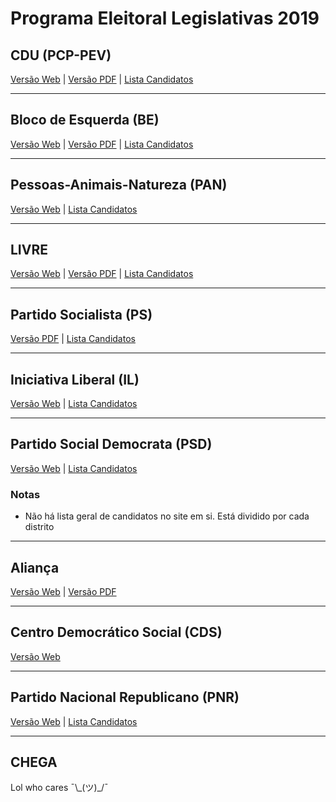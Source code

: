 # **Programa Eleitoral Legislativas 2019**

## **CDU** (PCP-PEV)

[Versão Web](https://www.cdu.pt/2019/programa-eleitoral-do-pcp) | [Versão PDF](https://www.cdu.pt/2019/pdf/programa_eleitoral_pcp.pdf) | [Lista Candidatos](https://www.cdu.pt/2019/candidatos)

---

## **Bloco de Esquerda** (BE)

[Versão Web](https://programa2019.bloco.org/) | [Versão PDF](https://programa2019.bloco.org/images/programa-sem-fotos.pdf) | [Lista Candidatos](https://www.bloco.org/not%C3%ADcias/elei%C3%A7%C3%B5es/item/3416-listas-da-candidatura-do-bloco-%C3%A0s-elei%C3%A7%C3%B5es-legislativas-2019.html)

---

## **Pessoas-Animais-Natureza** (PAN)

[Versão Web](https://pan.com.pt/eleicoes/eleicoes-legislativas-2019/programa-eleitoral/) | [Lista Candidatos](https://www.pan.com.pt/pan-anuncia-cabecas-de-lista-para-as-eleicoes-legislativas/)

---

## **LIVRE**

[Versão Web](https://programa.partidolivre.pt/) | [Versão PDF](https://partidolivre.pt/wp-content/uploads/2019/08/Programa-Eleitoral-LIVRE-Legislativas-2019.pdf) | [Lista Candidatos](https://partidolivre.pt/legislativas2019) 

---

## **Partido Socialista** (PS)

[Versão PDF](https://gabinetedeestudos.ps.pt/wp-content/uploads/2019/07/Programa-Eleitoral-PS-2019.pdf) | [Lista Candidatos](https://ps.pt/index.php/2019/07/23/candidatos-a-deputados-pelo-partido-socialista/) 

---

## **Iniciativa Liberal** (IL)

[Versão Web](https://iniciativaliberal.pt/legislativas2019/) | [Lista Candidatos](https://iniciativaliberal.pt/iniciativa-liberal-apresenta-cabecas-de-lista-para-legislativas/)

---

## **Partido Social Democrata** (PSD)

[Versão Web](https://www.psd.pt/#propostas) | [Lista Candidatos](http://www.psd.pt/legislativas-2019/) 

### **Notas**

- Não há lista geral de candidatos no site em si. Está dividido por cada distrito

---

## **Aliança**

[Versão Web](https://partidoalianca.pt/eleicoes-europeias-2019/) | [Versão PDF](https://partidoalianca.pt/wp-content/uploads/2019/07/PROGRAMA-BASE-ALIAN%C3%87A-JULHO-2019-1.pdf)

---

## **Centro Democrático Social** (CDS)

[Versão Web](https://www.cds.pt/)

---

## **Partido Nacional Republicano** (PNR)

[Versão Web](http://www.pnr.pt/programa-politico/) | [Lista Candidatos](http://www.pnr.pt/2019/08/cabecas-de-lista-do-pnr/)

---

## **CHEGA**

Lol who cares ¯\\\_(ツ)\_/¯
